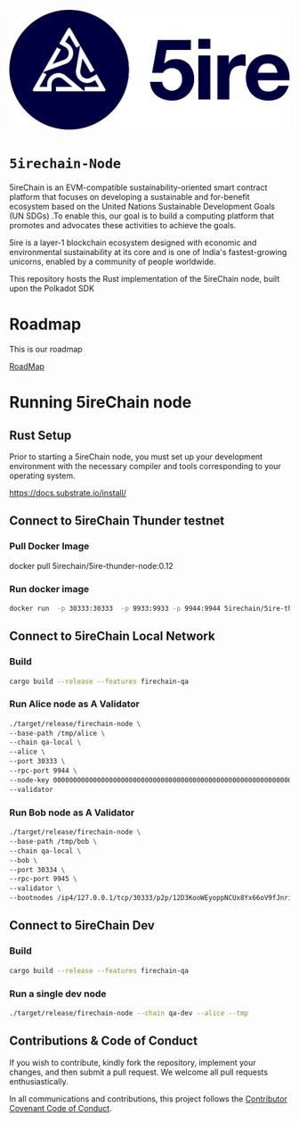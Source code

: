 <p align="center">
    <img src="./docs/media/5ire-logo.png">
</p>

<h1><code>5irechain-Node</code></h1>

5ireChain is an EVM-compatible sustainability-oriented smart contract platform that focuses on developing a sustainable and for-benefit ecosystem based on the United Nations Sustainable Development Goals (UN SDGs) .To enable this, our goal is to build a computing platform that promotes and advocates these activities to achieve the goals.

5ire is a layer-1 blockchain ecosystem designed with economic and environmental sustainability at its core and is one of India's fastest-growing unicorns, enabled by a community of people worldwide.

This repository hosts the Rust implementation of the 5ireChain node, built upon the Polkadot SDK

# Roadmap
This is our roadmap

[RoadMap](docs/README.md)

# Running 5ireChain node

## Rust Setup

Prior to starting a 5ireChain node, you must set up your development environment with the necessary compiler and tools corresponding to your operating system.

https://docs.substrate.io/install/

## Connect to 5ireChain Thunder testnet

### Pull Docker Image

docker pull 5irechain/5ire-thunder-node:0.12

### Run docker image

```bash
docker run  -p 30333:30333  -p 9933:9933 -p 9944:9944 5irechain/5ire-thunder-node:0.12  --port 30333 --no-telemetry --name 5ire-thunder-archive --base-path /5ire/data --keystore-path /5ire/data   --node-key-file /5ire/secrets/node.key --chain /5ire/thunder-chain-spec.json --bootnodes /ip4/13.215.176.156/tcp/30333/ws/p2p/12D3KooWSCPiw5WquLQ1rZCbVUU8U95tgGU55EEuRZryxVJZyB7a --pruning archive --ws-external --rpc-external --rpc-cors all
```

## Connect to 5ireChain Local Network

### Build

```bash
cargo build --release --features firechain-qa 
```

### Run Alice node as A Validator

```bash
./target/release/firechain-node \
--base-path /tmp/alice \
--chain qa-local \
--alice \
--port 30333 \
--rpc-port 9944 \
--node-key 0000000000000000000000000000000000000000000000000000000000000001 \
--validator
```

### Run Bob node as A Validator

```bash
./target/release/firechain-node \
--base-path /tmp/bob \
--chain qa-local \
--bob \
--port 30334 \
--rpc-port 9945 \
--validator \
--bootnodes /ip4/127.0.0.1/tcp/30333/p2p/12D3KooWEyoppNCUx8Yx66oV9fJnriXwCcXwDDUA2kj6vnc6iDEp
```

## Connect to 5ireChain Dev

### Build

```bash
cargo build --release --features firechain-qa 
```

### Run a single dev node

```bash
./target/release/firechain-node --chain qa-dev --alice --tmp
```

## Contributions & Code of Conduct

If you wish to contribute, kindly fork the repository, implement your changes, and then submit a pull request. We welcome all pull requests enthusiastically.

In all communications and contributions, this project follows the [Contributor Covenant Code of Conduct](docs/CODE_OF_CONDUCT.md).




